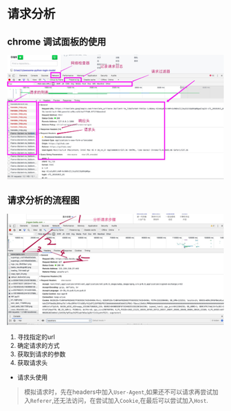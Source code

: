 # 请求分析
## chrome 调试面板的使用

![](./images/chrom分析.jpg)



## 请求分析的流程图

![](./images/分析请求步骤jpg.jpg)

1. 寻找指定的url
2. 确定请求的方式
3. 获取到请求的参数
4. 获取请求头

- 请求头使用
> 模拟请求时，先在headers中加入``User-Agent``,如果还不可以请求再尝试加入``Referer``,还无法访问，在尝试加入``Cookie``,在最后可以尝试加入``Host``.